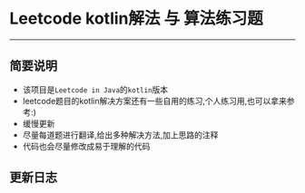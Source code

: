# Leetcode kotlin解法 与 算法练习题
----
## 简要说明 
- 该项目是`Leetcode in Java`的`kotlin`版本
- leetcode题目的kotlin解决方案还有一些自用的练习,个人练习用,也可以拿来参考:)
- 缓慢更新
- 尽量每道题进行翻译,给出多种解决方法,加上思路的注释
- 代码也会尽量修改成易于理解的代码

## 更新日志